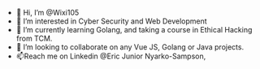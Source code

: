 - 👋 Hi, I’m @Wixi105
- 👀 I’m interested in Cyber Security and Web Development
- 🌱 I’m currently learning Golang, and taking a course in Ethical Hacking from TCM.
- 💞️ I’m looking to collaborate on any Vue JS, Golang or Java projects.
- 📫Reach me on Linkedin @Eric Junior Nyarko-Sampson, 

<!---
Wixi105/Wixi105 is a ✨ special ✨ repository because its `README.md` (this file) appears on your GitHub profile.
You can click the Preview link to take a look at your changes.
--->
